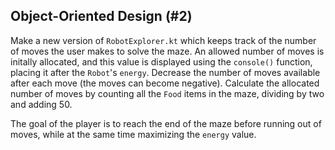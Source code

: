 ## Object-Oriented Design (#2)

Make a new version of `RobotExplorer.kt` which keeps track of the number of
moves the user makes to solve the maze. An allowed number of moves is initally
allocated, and this value is displayed using the `console()` function, placing
it after the `Robot`'s `energy`. Decrease the number of moves available after
each move (the moves can become negative). Calculate the allocated number of
moves by counting all the `Food` items in the maze, dividing by two and adding
50.

The goal of the player is to reach the end of the maze before running out of
moves, while at the same time maximizing the `energy` value.